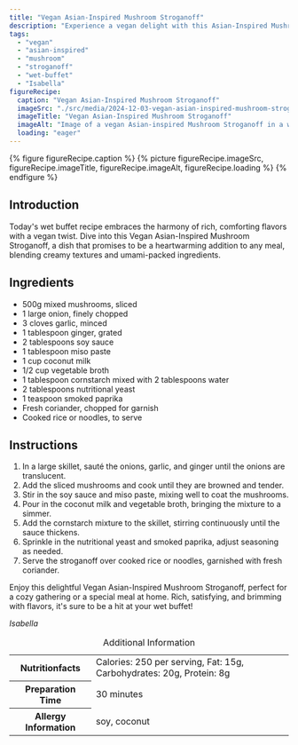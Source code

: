 ```yaml
---
title: "Vegan Asian-Inspired Mushroom Stroganoff"
description: "Experience a vegan delight with this Asian-Inspired Mushroom Stroganoff, perfect for any wet buffet. Rich, creamy, and full of umami flavors."
tags:
  - "vegan"
  - "asian-inspired"
  - "mushroom"
  - "stroganoff"
  - "wet-buffet"
  - "Isabella"
figureRecipe: 
  caption: "Vegan Asian-Inspired Mushroom Stroganoff"
  imageSrc: "./src/media/2024-12-03-vegan-asian-inspired-mushroom-stroganoff-9417.png"
  imageTitle: "Vegan Asian-Inspired Mushroom Stroganoff"
  imageAlt: "Image of a vegan Asian-inspired Mushroom Stroganoff in a white bowl, garnished with coriander, next to rice or noodles, on a simple wooden table."
  loading: "eager"
---
```


{% figure figureRecipe.caption %}
{% picture figureRecipe.imageSrc, figureRecipe.imageTitle, figureRecipe.imageAlt, figureRecipe.loading %}
{% endfigure %}

## Introduction

Today's wet buffet recipe embraces the harmony of rich, comforting flavors with a vegan twist. Dive into this Vegan Asian-Inspired Mushroom Stroganoff, a dish that promises to be a heartwarming addition to any meal, blending creamy textures and umami-packed ingredients.

## Ingredients

- 500g mixed mushrooms, sliced
- 1 large onion, finely chopped
- 3 cloves garlic, minced
- 1 tablespoon ginger, grated
- 2 tablespoons soy sauce
- 1 tablespoon miso paste
- 1 cup coconut milk
- 1/2 cup vegetable broth
- 1 tablespoon cornstarch mixed with 2 tablespoons water
- 2 tablespoons nutritional yeast
- 1 teaspoon smoked paprika
- Fresh coriander, chopped for garnish
- Cooked rice or noodles, to serve

## Instructions

1. In a large skillet, sauté the onions, garlic, and ginger until the onions are translucent.
2. Add the sliced mushrooms and cook until they are browned and tender.
3. Stir in the soy sauce and miso paste, mixing well to coat the mushrooms.
4. Pour in the coconut milk and vegetable broth, bringing the mixture to a simmer.
5. Add the cornstarch mixture to the skillet, stirring continuously until the sauce thickens.
6. Sprinkle in the nutritional yeast and smoked paprika, adjust seasoning as needed.
7. Serve the stroganoff over cooked rice or noodles, garnished with fresh coriander.

Enjoy this delightful Vegan Asian-Inspired Mushroom Stroganoff, perfect for a cozy gathering or a special meal at home. Rich, satisfying, and brimming with flavors, it's sure to be a hit at your wet buffet!

*Isabella*

<table><caption class='sr-only'>Additional Information</caption><tr><th>Nutritionfacts</th><td>Calories: 250 per serving, Fat: 15g, Carbohydrates: 20g, Protein: 8g&nbsp;</td></tr><tr><th>Preparation Time</th><td>30 minutes&nbsp;</td></tr><tr><th>Allergy Information</th><td>soy, coconut&nbsp;</td></tr></table>

